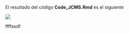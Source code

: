 El resultado del código **Code_JCMS.Rmd** es el siguiente


![](https://cloud.githubusercontent.com/assets/13545121/20956715/5243ab68-bc11-11e6-9062-33c4b90c9918.JPG)

ffffasdf
